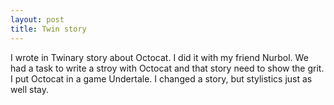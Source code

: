 ```yaml
---
layout: post
title: Twin story
---
```

I wrote in Twinary story about Octocat. I did it with my friend Nurbol. We had a task to write a stroy with Octocat and that story need to show the grit. I put Octocat in a game Undertale. I changed a story, but stylistics just as well stay. 
